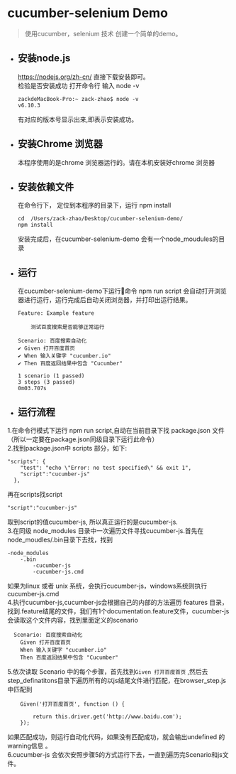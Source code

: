 # cucumber-selenium Demo

> 使用cucumber，selenium 技术 创建一个简单的demo。

- ## 安装node.js
    https://nodejs.org/zh-cn/  直接下载安装即可。  
    检验是否安装成功 打开命令行 输入 node -v  
    ```
    zackdeMacBook-Pro:~ zack-zhao$ node -v 
    v6.10.3
    ```
    有对应的版本号显示出来,即表示安装成功。
- ## 安装Chrome 浏览器
    本程序使用的是chrome 浏览器运行的。请在本机安装好chrome 浏览器
- ## 安装依赖文件
    在命令行下， 定位到本程序的目录下，运行 npm install  
    ```
    cd  /Users/zack-zhao/Desktop/cucumber-selenium-demo/
    npm install
    ```
    安装完成后，在cucumber-selenium-demo 会有一个node_moudules的目录
- ## 运行
    在cucumber-selenium-demo下运行命令 npm run script 会自动打开浏览器进行运行，运行完成后自动关闭浏览器，并打印出运行结果。
    ```
    Feature: Example feature

        测试百度搜索是否能够正常运行

    Scenario: 百度搜索自动化
    ✔ Given 打开百度首页
    ✔ When 输入关键字 "cucumber.io"
    ✔ Then 百度返回结果中包含 "Cucumber"

    1 scenario (1 passed)
    3 steps (3 passed)
    0m03.707s
    ```

- ## 运行流程

1.在命令行模式下运行 npm run script,自动在当前目录下找 package.json 文件（所以一定要在package.json同级目录下运行此命令）  
2.找到package.json中 scripts 部分，如下:
```
"scripts": {
    "test": "echo \"Error: no test specified\" && exit 1",
    "script":"cucumber-js"
  },
```
再在scripts找script
```
"script":"cucumber-js"
```
取到script的值cucumber-js, 所以真正运行的是cucumber-js.  
3.在同级 node_modules 目录中一次遍历文件寻找cucumber-js.首先在 node_moudles/.bin目录下去找，找到
```
-node_modules
    -.bin
        -cucumber-js
        -cucumber-js.cmd
```
如果为linux 或者 unix 系统，会执行cucumber-js，windows系统则执行cucumber-js.cmd  
4.执行cucumber-js,cucumber-js会根据自己的内部的方法遍历 features 目录，找到.feature结尾的文件，我们有1个documentation.feature文件，cucumber-js会读取这个文件内容，找到里面定义的scenario
```
  Scenario: 百度搜索自动化
    Given 打开百度首页
    When 输入关键字 "cucumber.io"
    Then 百度返回结果中包含 "Cucumber"
```
5.依次读取 Scenario 中的每个步骤，首先找到`Given 打开百度首页` ,然后去step_definatitons目录下遍历所有的以js结尾文件进行匹配，在browser_step.js中匹配到
```
    Given('打开百度首页', function () {

        return this.driver.get('http://www.baidu.com');
    });
```
如果匹配成功，则运行自动化代码，如果没有匹配成功，就会输出undefined 的warning信息 。  
6.cucumber-js 会依次安照步骤5的方式运行下去，一直到遍历完Scenario和js文件。